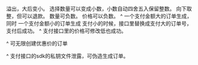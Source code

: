 溢出，大后变小。
选择数量可以变成小数，小数自动四舍五入保留整数。
向下取整，但可以退款。
数量可负数。
价格可以负数。
^
一个支付金额大的订单生成，同时
一个支付金额小的订单生成
支付小的时候，接口里替换成支付大的订单号，支付后成功。
^
支付接口里的价格可修改低也成功。

^
可无限创建优惠价的订单

^
支付接口的sdk的私钥文件泄露，可伪造生成订单。


